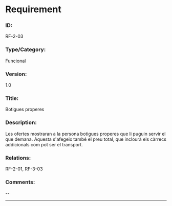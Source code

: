 # Requirement

### ID:
RF-2-03

### Type/Category:
Funcional

### Version:
1.0

### Title:
Botigues properes

### Description:
Les ofertes mostraran a la persona botigues properes que li puguin servir el que demana. Aquesta s'afegeix també el preu total, que inclourà els càrrecs addicionals com pot ser el transport.

### Relations:
RF-2-01, RF-3-03

### Comments:
--

---